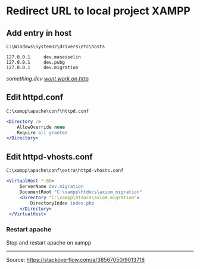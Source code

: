 # Redirect URL to local project XAMPP

## Add entry in host
`C:\Windows\System32\drivers\etc\hosts`
```
127.0.0.1     dev.masesselin  
127.0.0.1     dev.pubg  
127.0.0.1     dev.migration
```  
_something.dev [wont work on http](https://ma.ttias.be/chrome-force-dev-domains-https-via-preloaded-hsts/)_
## Edit httpd.conf
`C:\xampp\apache\conf\httpd.conf`
```apache
<Directory />
    AllowOverride none
    Require all granted
</Directory>
```
## Edit httpd-vhosts.conf 
`C:\xampp\apache\conf\extra\httpd-vhosts.conf`
```apache
<VirtualHost *:80>
     ServerName dev.migration
     DocumentRoot "C:\xampp\htdocs\axiom_migration"
     <Directory "C:\xampp\htdocs\axiom_migration">
         DirectoryIndex index.php
     </Directory>
 </VirtualHost>
```
### Restart apache
Stop and restart apache on xampp

***

Source: https://stackoverflow.com/a/38567050/9013718
